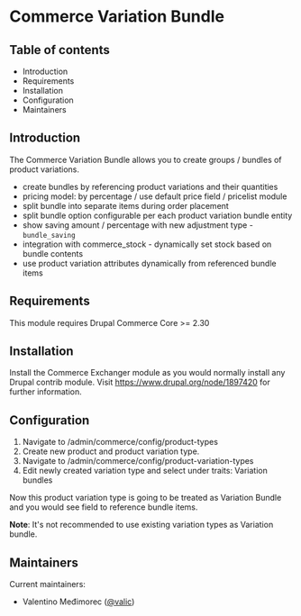 # Commerce Variation Bundle

## Table of contents

- Introduction
- Requirements
- Installation
- Configuration
- Maintainers

## Introduction

The Commerce Variation Bundle allows you to create groups / bundles of product
variations.

- create bundles by referencing product variations and their quantities
- pricing model: by percentage / use default price field / pricelist module
- split bundle into separate items during order placement
- split bundle option configurable per each product variation bundle entity
- show saving amount / percentage with new adjustment type - `bundle_saving`
- integration with commerce_stock - dynamically set stock based on bundle
contents
- use product variation attributes dynamically from referenced bundle items

## Requirements

This module requires Drupal Commerce Core >= 2.30

## Installation

Install the Commerce Exchanger module as you would normally install
any Drupal contrib module.
Visit https://www.drupal.org/node/1897420 for further information.


## Configuration

1. Navigate to /admin/commerce/config/product-types
2. Create new product and product variation type.
3. Navigate to /admin/commerce/config/product-variation-types
4. Edit newly created variation type and select under traits: Variation bundles

Now this product variation type is going to be treated as Variation Bundle
and you would see field to reference bundle items.

__Note__:
It's not recommended to use existing variation types as Variation bundle.


## Maintainers

Current maintainers:
- Valentino Međimorec ([@valic](https://www.drupal.org/u/valic))

